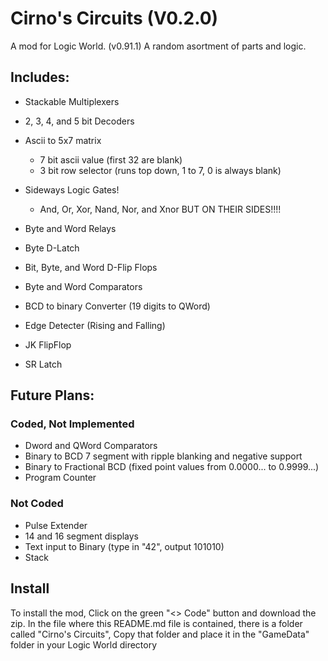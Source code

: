 # Cirno's Circuits (V0.2.0)

A mod for Logic World. (v0.91.1)
A random asortment of parts and logic.

## Includes:

- Stackable Multiplexers
- 2, 3, 4, and 5 bit Decoders
- Ascii to 5x7 matrix
	
	- 7 bit ascii value (first 32 are blank)
	- 3 bit row selector (runs top down, 1 to 7, 0 is always blank)

- Sideways Logic Gates!
	- And, Or, Xor, Nand, Nor, and Xnor BUT ON THEIR SIDES!!!!

- Byte and Word Relays
- Byte D-Latch
- Bit, Byte, and Word D-Flip Flops
- Byte and Word Comparators
- BCD to binary Converter (19 digits to QWord)
- Edge Detecter (Rising and Falling)
- JK FlipFlop
- SR Latch

## Future Plans:

### Coded, Not Implemented

- Dword and QWord Comparators
- Binary to BCD 7 segment with ripple blanking and negative support
- Binary to Fractional BCD (fixed point values from 0.0000... to 0.9999...)
- Program Counter

### Not Coded

- Pulse Extender
- 14 and 16 segment displays
- Text input to Binary (type in "42", output 101010)
- Stack

## Install

To install the mod, Click on the green "<> Code" button and download the zip. In the file where this README.md file is contained, there is a folder called "Cirno's Circuits", Copy that  folder and place it in the "GameData" folder in your Logic World directory